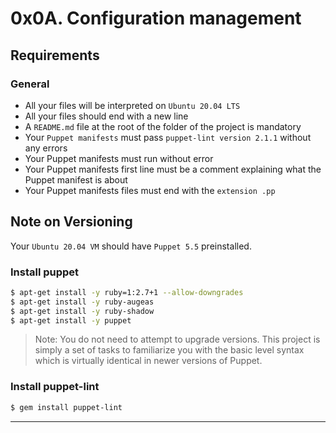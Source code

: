 # 0x0A. Configuration management

## Requirements

### General

- All your files will be interpreted on `Ubuntu 20.04 LTS`
- All your files should end with a new line
- A `README.md` file at the root of the folder of the project is mandatory
- Your `Puppet manifests` must pass `puppet-lint version 2.1.1` without any errors
- Your Puppet manifests must run without error
- Your Puppet manifests first line must be a comment explaining what the Puppet manifest is about
- Your Puppet manifests files must end with the `extension .pp`

## Note on Versioning

Your `Ubuntu 20.04 VM` should have `Puppet 5.5` preinstalled.

### Install puppet

```bash
$ apt-get install -y ruby=1:2.7+1 --allow-downgrades
$ apt-get install -y ruby-augeas
$ apt-get install -y ruby-shadow
$ apt-get install -y puppet
```

> Note: You do not need to attempt to upgrade versions. This project is simply a set of tasks to familiarize you with the basic level syntax which is virtually identical in newer versions of Puppet.

### Install puppet-lint

```bash
$ gem install puppet-lint
```

---